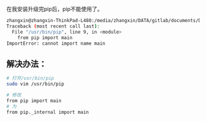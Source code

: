 

在我安装升级完pip后，pip不能使用了。
```bash
zhangxin@zhangxin-ThinkPad-L480:/media/zhangxin/DATA/gitlab/documents/DL/ksyun/caffe$ pip -V
Traceback (most recent call last):
  File "/usr/bin/pip", line 9, in <module>
    from pip import main
ImportError: cannot import name main

```




## 解决办法：
```bash
# 打开/usr/bin/pip
sudo vim /usr/bin/pip

# 修改
from pip import main
# 为
from pip._internal import main
```



